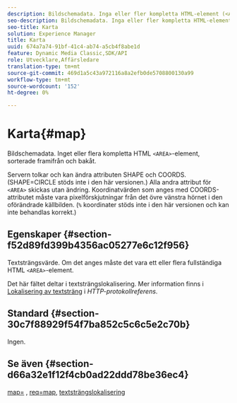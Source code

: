 ```yaml
---
description: Bildschemadata. Inga eller fler kompletta HTML-element (<AREA>), sorterade framifrån och bakåt.
seo-description: Bildschemadata. Inga eller fler kompletta HTML-element (<AREA>), sorterade framifrån och bakåt.
seo-title: Karta
solution: Experience Manager
title: Karta
uuid: 674a7a74-91bf-41c4-ab74-a5cb4f8abe1d
feature: Dynamic Media Classic,SDK/API
role: Utvecklare,Affärsledare
translation-type: tm+mt
source-git-commit: 469d1a5c43a972116a8a2efb0de5708800130a99
workflow-type: tm+mt
source-wordcount: '152'
ht-degree: 0%

---
```



# Karta{#map}

Bildschemadata. Inget eller flera kompletta HTML `<AREA>`-element, sorterade framifrån och bakåt.

Servern tolkar och kan ändra attributen SHAPE och COORDS. (SHAPE=CIRCLE stöds inte i den här versionen.) Alla andra attribut för `<AREA>` skickas utan ändring. Koordinatvärden som anges med COORDS-attributet måste vara pixelförskjutningar från det övre vänstra hörnet i den oförändrade källbilden. (`%` koordinater stöds inte i den här versionen och kan inte behandlas korrekt.)

## Egenskaper {#section-f52d89fd399b4356ac05277e6c12f956}

Textsträngsvärde. Om det anges måste det vara ett eller flera fullständiga HTML `<AREA>`-element.

Det här fältet deltar i textsträngslokalisering. Mer information finns i [Lokalisering av textsträng](/help/aem-is-ir-api/is-api/http-ref/image-serving-api-ref/c-http-protocol-reference/c-syntax-and-features/r-text-string-localization.md) i *HTTP-protokollreferens*.

## Standard {#section-30c7f88929f54f7ba852c5c6c5e2c70b}

Ingen.

## Se även {#section-d66a32e1f12f4cb0ad22ddd78be36ec4}

[map=](/help/aem-is-ir-api/is-api/http-ref/image-serving-api-ref/c-http-protocol-reference/c-command-reference/r-map.md) ,  [req=map](/help/aem-is-ir-api/is-api/http-ref/image-serving-api-ref/c-http-protocol-reference/c-command-reference/r-req/r-req.md),  [textsträngslokalisering](/help/aem-is-ir-api/is-api/http-ref/image-serving-api-ref/c-http-protocol-reference/c-syntax-and-features/r-text-string-localization.md)

